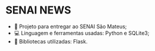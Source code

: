 <h1>SENAI NEWS</h1>

- 📰 Projeto para entregar ao SENAI São Mateus;
- 💻 Linguagem e ferramentas usadas: Python e SQLite3;
- 📂 Bibliotecas utilizadas: Flask.
